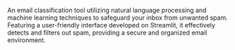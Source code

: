 An email classification tool utilizing natural language processing and machine learning techniques to safeguard your inbox from unwanted spam. Featuring a user-friendly interface developed on Streamlit, it effectively detects and filters out spam, providing a secure and organized email environment.
